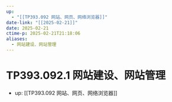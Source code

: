 ```yaml
---
up:
  - "[[TP393.092 网站、网页、网络浏览器]]"
date-link: "[[2025-02-21]]"
date: 2025-02-21
ctime-p: 2025-02-21T21:18:06
aliases:
  - 网站建设、网站管理
---
```


# TP393.092.1 网站建设、网站管理

- up: [[TP393.092 网站、网页、网络浏览器]]
